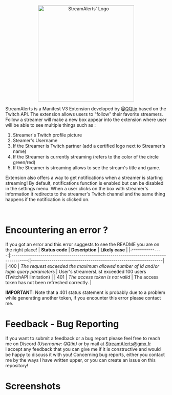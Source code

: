 <div style="text-align: center;">
<img src="https://cdn.discordapp.com/attachments/574293370512605205/1189211626788888636/StreamAlertsLogoWhiteBG.png" style="width: 300px" alt="StreamAlerts' Logo">
</div>

StreamAlerts is a Manifest V3 Extension developed by [@QQtin](https://github.com/QQtin3) based on the Twitch API. The extension allows users to "follow" their favorite streamers.
Follow a streamer will make a new box appear  into the extension where user will be able to see multiple things such as :
1. Streamer's Twitch profile picture
2. Steamer's Username
3. If the Streamer is Twitch partner (add a certified logo next to Streamer's name)
4. If the Streamer is currently streaming (refers to the color of the circle green/red)
5. If the Streamer is streaming allows to see the stream's title and game.

Extension also offers a way to get notifications when a streamer is starting streaming! By default, notifications function is enabled but can be disabled in the settings menu.
When a user clicks on the box with streamer's information it redirects to the streamer's Twitch channel and the same thing happens if the notification is clicked on.


<br>

# Encountering an error ?
If you got an error and this error suggests to see the README you are on the right place!
| **Status code** |                                     **Description**                                    | **Likely case**                                                |
|:---------------:|:--------------------------------------------------------------------------------------:|----------------------------------------------------------------|
| 400             | _The request exceeded the maximum allowed number of id and/or login query parameters_ | User's streamersList exceeded 100 users (TwitchAPI limitation) |
| 401             | _The access token is not valid_                                                        | The access token has not been refreshed correctly.             |

**IMPORTANT**: Note that a 401 status statement is probably due to a problem while generating another token, if you encounter this error please contact me.



# Feedback - Bug Reporting
If you want to submit a feedback or a bug report please feel free to reach me on Discord <i>(Username: QQtin)</i> or by mail at StreamAlerts@gmx.fr<br>
I accept any feedback that you can give me if it is constructive and would be happy to discuss it with you!
Concerning bug reports, either you contact me by the ways I have written upper, or you can create an issue on this repository!

# Screenshots